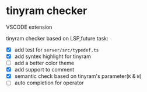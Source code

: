 # tinyram checker

VSCODE extension

tinyram checker based on LSP,future task:

- [x] add test for `server/src/typedef.ts`
- [x] add syntex highlight for tinyram
- [ ] add a better color theme
- [x] add support to comment
- [x] semantic check based on tinyram's parameter(`K` & `W`)
- [ ] auto completion for operator
